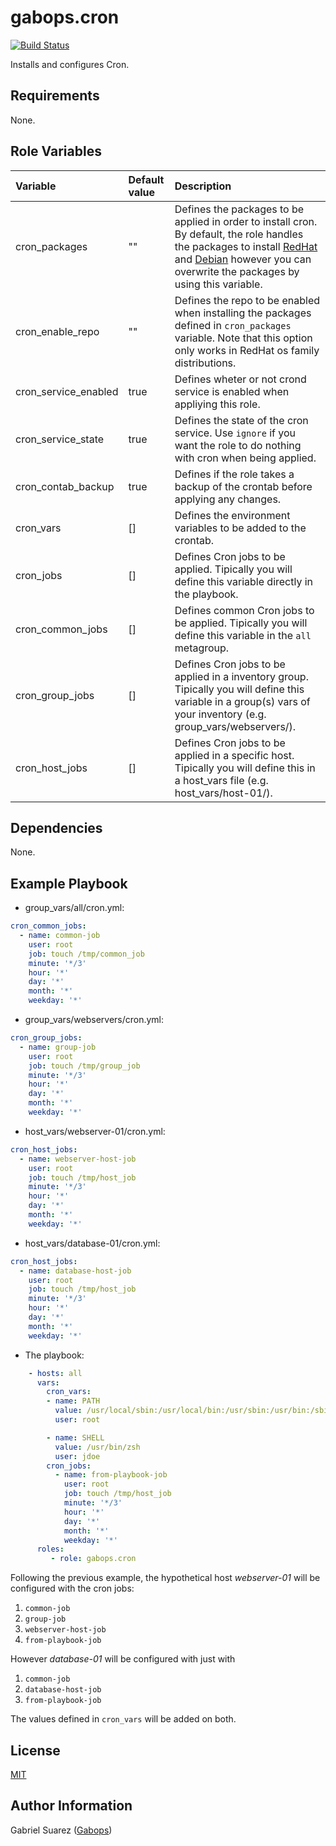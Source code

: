 gabops.cron
===========
[![Build Status](https://travis-ci.org/gabops/ansible-role-cron.svg?branch=master)](https://travis-ci.org/gabops/ansible-role-cron)

Installs and configures Cron.

Requirements
------------

None.

Role Variables
--------------

| Variable | Default value | Description |
| :--- | :--- | :--- |
| cron_packages | "" | Defines the packages to be applied in order to install cron. By default, the role handles the packages to install [RedHat](vars/RedHat.yml) and [Debian](vars/Debian.yml) however you can overwrite the packages by using this variable. |
| cron_enable_repo | ""  | Defines the repo to be enabled when installing the packages defined in `cron_packages` variable. Note that this option only works in RedHat os family distributions. |
| cron_service_enabled | true | Defines wheter or not crond service is enabled when appliying this role. |
| cron_service_state | true | Defines the state of the cron service. Use `ignore` if you want the role to do nothing with cron when being applied. |
| cron_contab_backup | true | Defines if the role takes a backup of the crontab before applying any changes. |
| cron_vars | [] | Defines the environment variables to be added to the crontab. | 
| cron_jobs | [] | Defines Cron jobs to be applied. Tipically you will define this variable directly in the playbook. |
| cron_common_jobs | [] | Defines common Cron jobs to be applied. Tipically you will define this variable in the `all` metagroup. |
| cron_group_jobs | [] | Defines Cron jobs to be applied in a inventory group. Tipically you will define this variable in a group(s) vars of your inventory (e.g. group_vars/webservers/). |
| cron_host_jobs | [] | Defines Cron jobs to be applied in a specific host. Tipically you will define this in a host_vars file (e.g. host_vars/host-01/). |

Dependencies
------------

None.

Example Playbook
----------------

- group_vars/all/cron.yml:
```yaml
cron_common_jobs:
  - name: common-job
    user: root
    job: touch /tmp/common_job
    minute: '*/3'
    hour: '*'
    day: '*'
    month: '*'
    weekday: '*' 
```

- group_vars/webservers/cron.yml:
```yaml
cron_group_jobs:
  - name: group-job
    user: root
    job: touch /tmp/group_job
    minute: '*/3'
    hour: '*'
    day: '*'
    month: '*'
    weekday: '*' 
```

- host_vars/webserver-01/cron.yml:
```yaml
cron_host_jobs:
  - name: webserver-host-job
    user: root
    job: touch /tmp/host_job
    minute: '*/3'
    hour: '*'
    day: '*'
    month: '*'
    weekday: '*' 
```

- host_vars/database-01/cron.yml:
```yaml
cron_host_jobs:
  - name: database-host-job
    user: root
    job: touch /tmp/host_job
    minute: '*/3'
    hour: '*'
    day: '*'
    month: '*'
    weekday: '*' 
```

- The playbook:
```yaml
    - hosts: all
      vars:
        cron_vars:
        - name: PATH
          value: /usr/local/sbin:/usr/local/bin:/usr/sbin:/usr/bin:/sbin:/bin 
          user: root

        - name: SHELL
          value: /usr/bin/zsh 
          user: jdoe
        cron_jobs:
          - name: from-playbook-job
            user: root
            job: touch /tmp/host_job
            minute: '*/3'
            hour: '*'
            day: '*'
            month: '*'
            weekday: '*'
      roles:
         - role: gabops.cron
```

Following the previous example, the hypothetical host *webserver-01* will be configured with the cron jobs:
1. `common-job`
2. `group-job`
3. `webserver-host-job`
4. `from-playbook-job` 

However *database-01* will be configured with just with
1. `common-job`
2. `database-host-job` 
3. `from-playbook-job`

The values defined in `cron_vars` will be added on both.

License
-------

[MIT]((./LICENSE))

Author Information
------------------

Gabriel Suarez ([Gabops](https://github.com/gabops))
